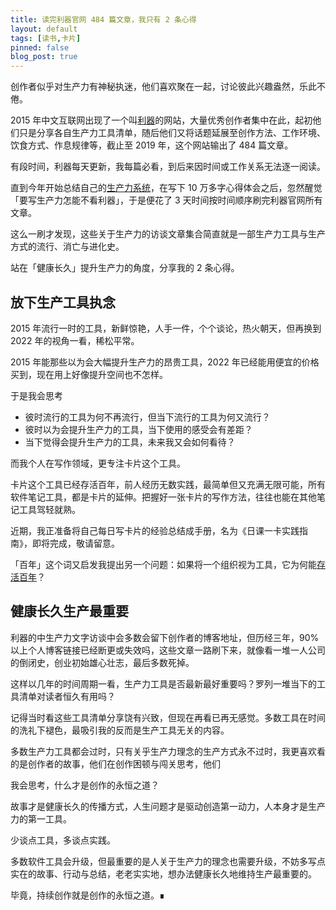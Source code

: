 ```yaml
---
title: 读完利器官网 484 篇文章，我只有 2 条心得
layout: default
tags: [读书,卡片]
pinned: false
blog_post: true
---
```


创作者似乎对生产力有神秘执迷，他们喜欢聚在一起，讨论彼此兴趣盎然，乐此不倦。

2015 年中文互联网出现了一个叫[利器](https://liqi.io/posts/)的网站，大量优秀创作者集中在此，起初他们只是分享各自生产力工具清单，随后他们又将话题延展至创作方法、工作环境、饮食方式、作息规律等，截止至 2019 年，这个网站输出了 484 篇文章。

有段时间，利器每天更新，我每篇必看，到后来因时间或工作关系无法逐一阅读。

直到今年开始总结自己的[生产力系统](https://www.yuque.com/hardwaylab/book/gizm18)，在写下 10 万多字心得体会之后，忽然醒觉「要写生产力怎能不看利器」，于是便花了 3 天时间按时间顺序刷完利器官网所有文章。

这么一刷才发现，这些关于生产力的访谈文章集合简直就是一部生产力工具与生产方式的流行、消亡与进化史。

站在「健康长久」提升生产力的角度，分享我的 2 条心得。

## 放下生产工具执念

2015 年流行一时的工具，新鲜惊艳，人手一件，个个谈论，热火朝天，但再换到 2022 年的视角一看，稀松平常。

2015 年能那些以为会大幅提升生产力的昂贵工具，2022 年已经能用便宜的价格买到，现在用上好像提升空间也不怎样。

于是我会思考

- 彼时流行的工具为何不再流行，但当下流行的工具为何又流行？
- 彼时以为会提升生产力的工具，当下使用的感受会有差距？
- 当下觉得会提升生产力的工具，未来我又会如何看待？

而我个人在写作领域，更专注卡片这个工具。

卡片这个工具已经存活百年，前人经历无数实践，最简单但又充满无限可能，所有软件笔记工具，都是卡片的延伸。把握好一张卡片的写作方法，往往也能在其他笔记工具驾轻就熟。

近期，我正准备将自己每日写卡片的经验总结成手册，名为《日课一卡实践指南》，即将完成，敬请留意。

「百年」这个词又启发我提出另一个问题：如果将一个组织视为工具，它为何能[存活百年](http://www.gov.cn/zhengce/2021-11/16/content_5651269.htm)？

## 健康长久生产最重要

利器的中生产力文字访谈中会多数会留下创作者的博客地址，但历经三年，90% 以上个人博客链接已经断更或失效吗，这些文章一路刷下来，就像看一堆一人公司的倒闭史，创业初始雄心壮志，最后多数死掉。

这样以几年的时间周期一看，生产力工具是否最新最好重要吗？罗列一堆当下的工具清单对读者恒久有用吗？

记得当时看这些工具清单分享饶有兴致，但现在再看已再无感觉。多数工具在时间的洗礼下褪色，最吸引我的反而是生产工具无关的内容。

多数生产力工具都会过时，只有关乎生产力理念的生产方式永不过时，我更喜欢看的是创作者的故事，他们在创作困顿与闯关思考，他们

我会思考，什么才是创作的永恒之道？

故事才是健康长久的传播方式，人生问题才是驱动创造第一动力，人本身才是生产力的第一工具。

少谈点工具，多谈点实践。

多数软件工具会升级，但最重要的是人关于生产力的理念也需要升级，不妨多写点实在的故事、行动与总结，老老实实地，想办法健康长久地维持生产最重要的。

毕竟，持续创作就是创作的永恒之道。∎

